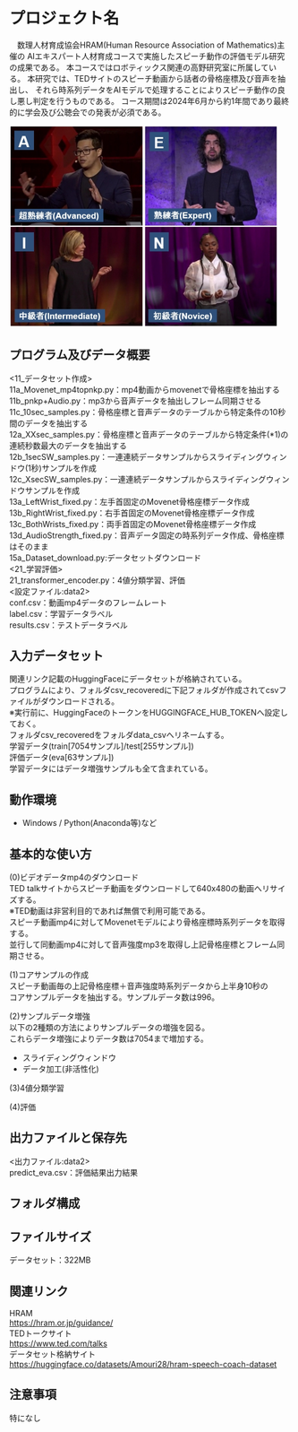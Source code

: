 # プロジェクト名
　数理人材育成協会HRAM(Human Resource Association of Mathematics)主催の
AIエキスパート人材育成コースで実施したスピーチ動作の評価モデル研究の成果である。
本コースではロボティックス関連の高野研究室に所属している。
本研究では、TEDサイトのスピーチ動画から話者の骨格座標及び音声を抽出し、
それら時系列データをAIモデルで処理することによりスピーチ動作の良し悪し判定を行うものである。
コース期間は2024年6月から約1年間であり最終的に学会及び公聴会での発表が必須である。<br>

<img src="docs2/images/speech.jpg" alt="スピーチ動作4分類" width="480">

## プログラム及びデータ概要
<11_データセット作成><br>
11a_Movenet_mp4topnkp.py：mp4動画からmovenetで骨格座標を抽出する<br>
11b_pnkp+Audio.py：mp3から音声データを抽出しフレーム同期させる<br>
11c_10sec_samples.py：骨格座標と音声データのテーブルから特定条件の10秒間のデータを抽出する<br>
12a_XXsec_samples.py：骨格座標と音声データのテーブルから特定条件(*1)の連続秒数最大のデータを抽出する<br>
12b_1secSW_samples.py：一連連続データサンプルからスライディングウィンドウ(1秒)サンプルを作成<br>
12c_XsecSW_samples.py：一連連続データサンプルからスライディングウィンドウサンプルを作成<br>
13a_LeftWrist_fixed.py：左手首固定のMovenet骨格座標データ作成<br>
13b_RightWrist_fixed.py：右手首固定のMovenet骨格座標データ作成<br>
13c_BothWrists_fixed.py：両手首固定のMovenet骨格座標データ作成<br>
13d_AudioStrength_fixed.py：音声データ固定の時系列データ作成、骨格座標はそのまま<br>
15a_Dataset_download.py:データセットダウンロード<br>
<21_学習評価><br>
21_transformer_encoder.py：4値分類学習、評価<br>
<設定ファイル:data2><br>
conf.csv：動画mp4データのフレームレート<br>
label.csv：学習データラベル<br>
results.csv：テストデータラベル<br>

## 入力データセット
関連リンク記載のHuggingFaceにデータセットが格納されている。<br>
プログラムにより、フォルダcsv_recoveredに下記フォルダが作成されてcsvファイルがダウンロードされる。<br>
※実行前に、HuggingFaceのトークンをHUGGINGFACE_HUB_TOKENへ設定しておく。<br>
フォルダcsv_recoveredをフォルダdata_csvへリネームする。<br>
学習データ(train[7054サンプル]/test[255サンプル])<br>
評価データ(eva[63サンプル])<br>
学習データにはデータ増強サンプルも全て含まれている。<br>

## 動作環境
- Windows / Python(Anaconda等)など

## 基本的な使い方
(0)ビデオデータmp4のダウンロード<br>
TED talkサイトからスピーチ動画をダウンロードして640x480の動画へリサイズする。<br>
※TED動画は非営利目的であれば無償で利用可能である。<br>
スピーチ動画mp4に対してMovenetモデルにより骨格座標時系列データを取得する。<br>
並行して同動画mp4に対して音声強度mp3を取得し上記骨格座標とフレーム同期させる。<br>

(1)コアサンプルの作成<br>
スピーチ動画毎の上記骨格座標＋音声強度時系列データから上半身10秒の<br>
コアサンプルデータを抽出する。サンプルデータ数は996。<br>

(2)サンプルデータ増強<br>
以下の2種類の方法によりサンプルデータの増強を図る。<br>
これらデータ増強によりデータ数は7054まで増加する。
- スライディングウィンドウ
- データ加工(非活性化) 


(3)4値分類学習<br>

(4)評価<br>

## 出力ファイルと保存先
<出力ファイル:data2><br>
predict_eva.csv：評価結果出力結果<br>

## フォルダ構成

## ファイルサイズ
データセット：322MB<br>

## 関連リンク
HRAM<br>
https://hram.or.jp/guidance/<br>
TEDトークサイト<br>
https://www.ted.com/talks<br>
データセット格納サイト<br>
https://huggingface.co/datasets/Amouri28/hram-speech-coach-dataset<br>

## 注意事項
特になし


